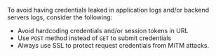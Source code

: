 To avoid having credentials leaked in application logs and/or backend servers logs, consider the following:

- Avoid hardcoding credentials and/or session tokens in URL
- Use `POST` method instead of `GET` to submit credentials
- Always use SSL to protect request credentials from MiTM attacks.
